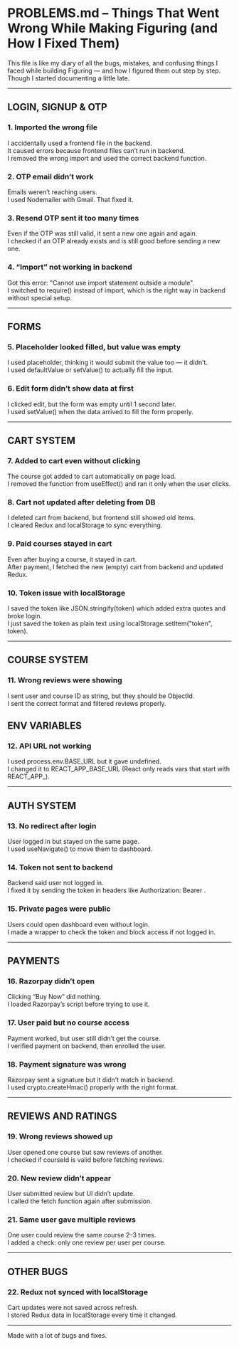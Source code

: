# PROBLEMS.md – Things That Went Wrong While Making Figuring (and How I Fixed Them)

This file is like my diary of all the bugs, mistakes, and confusing things I faced while building Figuring — and how I figured them out step by step. Though I started documenting a little late.

---

## LOGIN, SIGNUP & OTP

### 1. Imported the wrong file
I accidentally used a frontend file in the backend.  
It caused errors because frontend files can’t run in backend.  
I removed the wrong import and used the correct backend function.

### 2. OTP email didn’t work
Emails weren’t reaching users.  
I used Nodemailer with Gmail. That fixed it.

### 3. Resend OTP sent it too many times
Even if the OTP was still valid, it sent a new one again and again.  
I checked if an OTP already exists and is still good before sending a new one.

### 4. “Import” not working in backend
Got this error: "Cannot use import statement outside a module".  
I switched to require() instead of import, which is the right way in backend without special setup.

---

## FORMS

### 5. Placeholder looked filled, but value was empty
I used placeholder, thinking it would submit the value too — it didn’t.  
I used defaultValue or setValue() to actually fill the input.

### 6. Edit form didn’t show data at first
I clicked edit, but the form was empty until 1 second later.  
I used setValue() when the data arrived to fill the form properly.

---

## CART SYSTEM

### 7. Added to cart even without clicking
The course got added to cart automatically on page load.  
I removed the function from useEffect() and ran it only when the user clicks.

### 8. Cart not updated after deleting from DB
I deleted cart from backend, but frontend still showed old items.  
I cleared Redux and localStorage to sync everything.

### 9. Paid courses stayed in cart
Even after buying a course, it stayed in cart.  
After payment, I fetched the new (empty) cart from backend and updated Redux.

### 10. Token issue with localStorage
I saved the token like JSON.stringify(token) which added extra quotes and broke login.  
I just saved the token as plain text using localStorage.setItem("token", token).

---

## COURSE SYSTEM

### 11. Wrong reviews were showing
I sent user and course ID as string, but they should be ObjectId.  
I sent the correct format and filtered reviews properly.


## ENV VARIABLES

### 12. API URL not working
I used process.env.BASE_URL but it gave undefined.  
I changed it to REACT_APP_BASE_URL (React only reads vars that start with REACT_APP_).

---

## AUTH SYSTEM

### 13. No redirect after login
User logged in but stayed on the same page.  
I used useNavigate() to move them to dashboard.

### 14. Token not sent to backend
Backend said user not logged in.  
I fixed it by sending the token in headers like Authorization: Bearer <token>.

### 15. Private pages were public
Users could open dashboard even without login.  
I made a wrapper to check the token and block access if not logged in.

---

## PAYMENTS

### 16. Razorpay didn’t open
Clicking “Buy Now” did nothing.  
I loaded Razorpay’s script before trying to use it.

### 17. User paid but no course access
Payment worked, but user still didn’t get the course.  
I verified payment on backend, then enrolled the user.

### 18. Payment signature was wrong
Razorpay sent a signature but it didn’t match in backend.  
I used crypto.createHmac() properly with the right format.

---

## REVIEWS AND RATINGS

### 19. Wrong reviews showed up
User opened one course but saw reviews of another.  
I checked if courseId is valid before fetching reviews.

### 20. New review didn’t appear
User submitted review but UI didn’t update.  
I called the fetch function again after submission.

### 21. Same user gave multiple reviews
One user could review the same course 2–3 times.  
I added a check: only one review per user per course.

---

## OTHER BUGS

### 22. Redux not synced with localStorage
Cart updates were not saved across refresh.  
I stored Redux data in localStorage every time it changed.

---
Made with a lot of bugs and fixes.